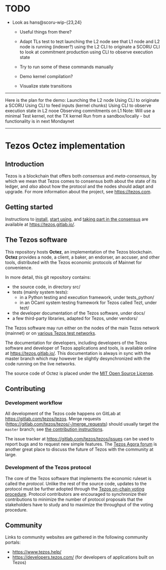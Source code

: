 
# TODO

- Look as hans@scoru-wip-{23,24}
  - Useful things from there?
  - Adapt TLs test to tezt
       launching the L2 node
       see that L1 node and L2 node is running (indexer?)
       using the L2 CLI to originate a SCORU
       CLI to look at commitment production
       using CLI to observe execution state

  - Try to run some of these commands manually
  - Demo kernel compilation?
  - Visualize state transitions


----

Here is the plan for the demo:
Launching the L2 node
Using CLI to originate a SCORU
Using CLI to feed inputs (kernel chunks)
Using CLI to observe execution state in L2 nooe
Observing commitments on L1
Note:
Will use a minimal Test kernel, not the TX kernel
Run from a sandbox/locally - but functionality is in next Mondaynet





----

# Tezos Octez implementation

## Introduction

Tezos is a blockchain that offers both  _consensus_ and _meta-consensus_, by which we mean that Tezos comes to consensus both about the state of its ledger, and  _also_ about how the
protocol and the nodes should adapt and upgrade.
For more information about the project, see https://tezos.com.

## Getting started

Instructions to
[install](https://tezos.gitlab.io/introduction/howtoget.html), [start
using](https://tezos.gitlab.io/introduction/howtouse.html), and
[taking part in the
consensus](https://tezos.gitlab.io/introduction/howtorun.html) are
available at https://tezos.gitlab.io/.

## The Tezos software

This repository hosts **Octez**, an implementation of the Tezos blockchain.
**Octez** provides a node, a client, a baker, an endorser, an accuser, and other tools, distributed with the Tezos economic protocols of Mainnet for convenience.

In more detail, this git repository contains:
- the source code, in directory src/
- tests (mainly system tests):
  * in a Python testing and execution framework, under tests_python/
  * in an OCaml system testing framework for Tezos called Tezt, under tezt/
- the developer documentation of the Tezos software, under docs/
- a few third-party libraries, adapted for Tezos, under vendors/

The Tezos software may run either on the nodes of
the main Tezos network (mainnet) or on [various Tezos test
networks](https://tezos.gitlab.io/introduction/test_networks.html).

The documentation for developers, including developers of the Tezos software
and developer of Tezos applications and tools, is available
online at https://tezos.gitlab.io/. This documentation is always in
sync with the master branch which may however be slightly
desynchronized with the code running on the live networks.

The source code of Octez is placed under the [MIT Open Source
License](https://opensource.org/licenses/MIT).

## Contributing

### Development workflow

All development of the Tezos code happens on
GitLab at https://gitlab.com/tezos/tezos. Merge requests
(https://gitlab.com/tezos/tezos/-/merge_requests) should usually
target the `master` branch; see [the contribution
instructions](https://tezos.gitlab.io/developer/contributing.html).

The issue tracker at https://gitlab.com/tezos/tezos/issues can be used
to report bugs and to request new simple features. The [Tezos Agora
forum](https://forum.tezosagora.org/) is another great place to
discuss the future of Tezos with the community at large.

### Development of the Tezos protocol

The core of the Tezos software that implements the economic ruleset is
called the *protocol*. Unlike the rest of the source code, updates to the
protocol must be further adopted through the [Tezos
on-chain voting
procedure](https://tezos.gitlab.io/whitedoc/voting.html). Protocol
contributors are encouraged to synchronize their contributions to
minimize the number of protocol proposals that the stakeholders have
to study and to maximize the throughput of the voting procedure.

## Community

Links to community websites are gathered in the following community portals:
- https://www.tezos.help/
- https://developers.tezos.com/ (for developers of applications built on Tezos)
